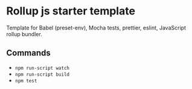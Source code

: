 # Rollup js starter template
Template for Babel (preset-env), Mocha tests, prettier, eslint, JavaScript rollup bundler.

## Commands
- `npm run-script watch`
- `npm run-script build`
- `npm test`